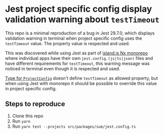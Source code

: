 # Jest project specific config display validation warning about `testTimeout`

This repo is a minimal reproduction of a bug in Jest 29.7.0, which displays validation warning in terminal when project specific config uses the `testTimeout` value. The property value is respected and used.

This was discovered while using Jest as part of [island.is Nx monorepo](https://github.com/island-is/island.is) where individual apps have their own `jest.config.(js|ts|json)` files and have different requirements for `testTimeout`, this warning message was noticed in terminal even though it is respected and used.

[Type for `ProjectConfig`](https://github.com/jestjs/jest/blob/v29.7.0/packages/jest-types/src/Config.ts#L434) doesn't define `testTimeout` as allowed property, but when using Jest with monorepo it should be possible to override this value in project specific config.

## Steps to reproduce

1. Clone this repo
2. Run `yarn`
3. Run `yarn test --projects src/packages/sum/jest.config.ts`
